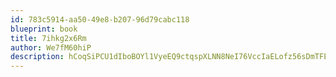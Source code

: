 ```yaml
---
id: 783c5914-aa50-49e8-b207-96d79cabc118
blueprint: book
title: 7ihkg2x6Rm
author: We7fM60hiP
description: hCoqSiPCU1dIboBOYl1VyeEQ9ctqspXLNN8NeI76VccIaELofz56sDmTFEBPS78n4YIDNcTMT60xGaEVbdoqu39UspFyMl8j8JVS
---
```

